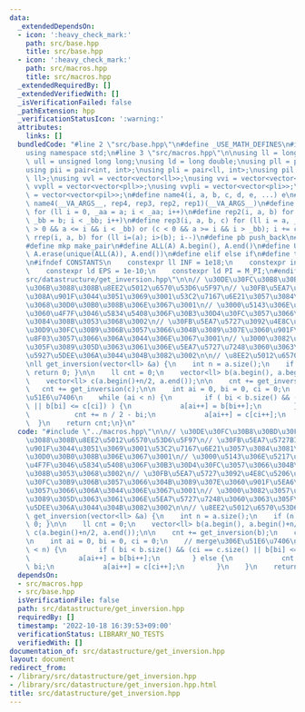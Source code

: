 ```yaml
---
data:
  _extendedDependsOn:
  - icon: ':heavy_check_mark:'
    path: src/base.hpp
    title: src/base.hpp
  - icon: ':heavy_check_mark:'
    path: src/macros.hpp
    title: src/macros.hpp
  _extendedRequiredBy: []
  _extendedVerifiedWith: []
  _isVerificationFailed: false
  _pathExtension: hpp
  _verificationStatusIcon: ':warning:'
  attributes:
    links: []
  bundledCode: "#line 2 \"src/base.hpp\"\n#define _USE_MATH_DEFINES\n#include <bits/stdc++.h>\n\
    using namespace std;\n#line 3 \"src/macros.hpp\"\n\nusing ll = long long;\nusing\
    \ ull = unsigned long long;\nusing ld = long double;\nusing pll = pair<ll, ll>;\n\
    using pii = pair<int, int>;\nusing pli = pair<ll, int>;\nusing pil = pair<int,\
    \ ll>;\nusing vvl = vector<vector<ll>>;\nusing vvi = vector<vector<int>>;\nusing\
    \ vvpll = vector<vector<pll>>;\nusing vvpli = vector<vector<pli>>;\nusing vvpil\
    \ = vector<vector<pil>>;\n#define name4(i, a, b, c, d, e, ...) e\n#define rep(...)\
    \ name4(__VA_ARGS__, rep4, rep3, rep2, rep1)(__VA_ARGS__)\n#define rep1(i, a)\
    \ for (ll i = 0, _aa = a; i < _aa; i++)\n#define rep2(i, a, b) for (ll i = a,\
    \ _bb = b; i < _bb; i++)\n#define rep3(i, a, b, c) for (ll i = a, _bb = b; (c\
    \ > 0 && a <= i && i < _bb) or (c < 0 && a >= i && i > _bb); i += c)\n#define\
    \ rrep(i, a, b) for (ll i=(a); i>(b); i--)\n#define pb push_back\n#define eb emplace_back\n\
    #define mkp make_pair\n#define ALL(A) A.begin(), A.end()\n#define UNIQUE(A) sort(ALL(A)),\
    \ A.erase(unique(ALL(A)), A.end())\n#define elif else if\n#define tostr to_string\n\
    \n#ifndef CONSTANTS\n    constexpr ll INF = 1e18;\n    constexpr int MOD = 1000000007;\n\
    \    constexpr ld EPS = 1e-10;\n    constexpr ld PI = M_PI;\n#endif\n#line 2 \"\
    src/datastructure/get_inversion.hpp\"\n\n// \u30DE\u30FC\u30B8\u30BD\u30FC\u30C8\
    \u306B\u3088\u308B\u8EE2\u5012\u6570\u53D6\u5F97\n// \u30FB\u5EA7\u5727BIT\u3088\
    \u308A\u901F\u3044\u3051\u3069\u3001\u53C2\u7167\u6E21\u3057\u3084\u3081\u308B\
    \u3068\u30D0\u30B0\u308B\u306E\u3067\u3001\n// \u3000\u5143\u306E\u5217\u3082\u307E\
    \u3060\u4F7F\u3046\u5834\u5408\u306F\u30B3\u30D4\u30FC\u3057\u3066\u304B\u3089\
    \u3084\u308B\u3053\u3068\u3002\n// \u30FB\u5EA7\u5727\u3092\u4E8C\u5206\u63A2\u7D22\
    \u30D9\u30FC\u30B9\u306B\u3057\u3066\u304B\u3089\u307E\u3060\u901F\u5EA6\u6BD4\
    \u8F03\u3057\u3066\u306A\u3044\u306E\u3067\u3001\n// \u3000\u3082\u3057\u304B\u3057\
    \u305F\u3089\u305D\u3063\u3061\u306E\u5EA7\u5727\u7248\u3060\u3063\u305F\u3089\
    \u5927\u5DEE\u306A\u3044\u304B\u3082\u3002\n\n// \u8EE2\u5012\u6570\u53D6\u5F97\
    \nll get_inversion(vector<ll> &a) {\n    int n = a.size();\n    if (n <= 1) {\
    \ return 0; }\n\n    ll cnt = 0;\n    vector<ll> b(a.begin(), a.begin()+n/2);\n\
    \    vector<ll> c(a.begin()+n/2, a.end());\n\n    cnt += get_inversion(b);\n \
    \   cnt += get_inversion(c);\n\n    int ai = 0, bi = 0, ci = 0;\n    // merge\u306E\
    \u51E6\u7406\n    while (ai < n) {\n        if ( bi < b.size() && (ci == c.size()\
    \ || b[bi] <= c[ci]) ) {\n            a[ai++] = b[bi++];\n        } else {\n \
    \           cnt += n / 2 - bi;\n            a[ai++] = c[ci++];\n        }\n  \
    \  }\n    return cnt;\n}\n"
  code: "#include \"../macros.hpp\"\n\n// \u30DE\u30FC\u30B8\u30BD\u30FC\u30C8\u306B\
    \u3088\u308B\u8EE2\u5012\u6570\u53D6\u5F97\n// \u30FB\u5EA7\u5727BIT\u3088\u308A\
    \u901F\u3044\u3051\u3069\u3001\u53C2\u7167\u6E21\u3057\u3084\u3081\u308B\u3068\
    \u30D0\u30B0\u308B\u306E\u3067\u3001\n// \u3000\u5143\u306E\u5217\u3082\u307E\u3060\
    \u4F7F\u3046\u5834\u5408\u306F\u30B3\u30D4\u30FC\u3057\u3066\u304B\u3089\u3084\
    \u308B\u3053\u3068\u3002\n// \u30FB\u5EA7\u5727\u3092\u4E8C\u5206\u63A2\u7D22\u30D9\
    \u30FC\u30B9\u306B\u3057\u3066\u304B\u3089\u307E\u3060\u901F\u5EA6\u6BD4\u8F03\
    \u3057\u3066\u306A\u3044\u306E\u3067\u3001\n// \u3000\u3082\u3057\u304B\u3057\u305F\
    \u3089\u305D\u3063\u3061\u306E\u5EA7\u5727\u7248\u3060\u3063\u305F\u3089\u5927\
    \u5DEE\u306A\u3044\u304B\u3082\u3002\n\n// \u8EE2\u5012\u6570\u53D6\u5F97\nll\
    \ get_inversion(vector<ll> &a) {\n    int n = a.size();\n    if (n <= 1) { return\
    \ 0; }\n\n    ll cnt = 0;\n    vector<ll> b(a.begin(), a.begin()+n/2);\n    vector<ll>\
    \ c(a.begin()+n/2, a.end());\n\n    cnt += get_inversion(b);\n    cnt += get_inversion(c);\n\
    \n    int ai = 0, bi = 0, ci = 0;\n    // merge\u306E\u51E6\u7406\n    while (ai\
    \ < n) {\n        if ( bi < b.size() && (ci == c.size() || b[bi] <= c[ci]) ) {\n\
    \            a[ai++] = b[bi++];\n        } else {\n            cnt += n / 2 -\
    \ bi;\n            a[ai++] = c[ci++];\n        }\n    }\n    return cnt;\n}\n"
  dependsOn:
  - src/macros.hpp
  - src/base.hpp
  isVerificationFile: false
  path: src/datastructure/get_inversion.hpp
  requiredBy: []
  timestamp: '2022-10-18 16:39:53+09:00'
  verificationStatus: LIBRARY_NO_TESTS
  verifiedWith: []
documentation_of: src/datastructure/get_inversion.hpp
layout: document
redirect_from:
- /library/src/datastructure/get_inversion.hpp
- /library/src/datastructure/get_inversion.hpp.html
title: src/datastructure/get_inversion.hpp
---
```

